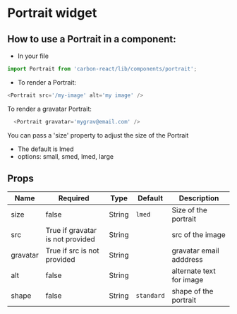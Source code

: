 # Portrait widget

## How to use a Portrait in a component:

* In your file

```javascript
import Portrait from 'carbon-react/lib/components/portrait';
```

*  To render a Portrait:

```javascript
<Portrait src='/my-image' alt='my image' />
```

To render a gravatar Portrait:

```javascript
  <Portrait gravatar='mygrav@email.com' />
```

You can pass a 'size' property to adjust the size of the Portrait
* The default is lmed
* options: small, smed, lmed, large

## Props

| Name          | Required                         | Type           | Default       | Description              |
| ------------- | -----------                      | -------------  | ------------- | -------------            |
| size          | false                            | String         | `lmed`        | Size of the portrait     |
| src           | True if gravatar is not provided | String         |               | src of the image         |
| gravatar      | True if src is not provided      | String         |               | gravatar email adddress  |
| alt           | false                            | String         |               | alternate text for image |
| shape         | false                            | String         | `standard`    | shape of the portrait    |
